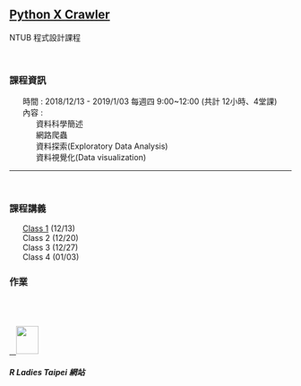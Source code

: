 <h2> <a href="https://kristenchan.github.io/Python_Crawler/">Python X Crawler</a> </h2> 

NTUB 程式設計課程

<br>
<p>
     <h3><b>課程資訊</b></h3>
     <ul class="task-list">
        <li>時間 : 2018/12/13 - 2019/1/03 每週四 9:00~12:00 (共計 12小時、4堂課)</li>
        <li>內容 :
          <ul class="task-list">
             <li>資料科學簡述</li>
             <li>網路爬蟲</li>
             <li>資料探索(Exploratory Data Analysis)</li>
             <li>資料視覺化(Data visualization)</li>
          </ul>
        </li>
     </ul>
</p>  
<hr size="1">
<br>
<p>
    <h3><b>課程講義</b></h3>
    <ul class="task-list">
          <li><a href="https://kristenchan.github.io/Python-Data-Analysis/py_dataanalysis_ch0.slides.html">Class 1</a> (12/13)</li>
          <li><a >Class 2</a> (12/20)</li>
          <li><a >Class 3</a> (12/27)</li>
          <li><a >Class 4</a> (01/03)</li>
    </ul>
</p>
<p>
    <h3><b>作業</b></h3>
</p>
     
<br>
<br>
<br>
<a href="https://rladiestaipei.github.io/R-Ladies-Taipei/">
    <img src="https://secure.meetupstatic.com/photos/event/7/d/8/d/global_456452141.jpeg" height="50" width="40">
</a>
<h5>R Ladies Taipei 網站</h5>

</p>
